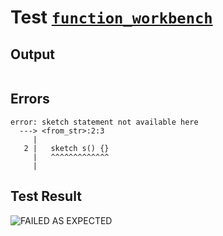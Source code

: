# Test [`function_workbench`](../doc/tests/statement_usage.md#L674)

## Output

```,plain
```

## Errors

```,plain
error: sketch statement not available here
  ---> <from_str>:2:3
     |
   2 |   sketch s() {}
     |   ^^^^^^^^^^^^^
     |
```

## Test Result

![FAILED AS EXPECTED](../doc/tests/.test/function_workbench.png)
